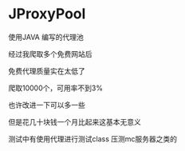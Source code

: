 # JProxyPool
使用JAVA 编写的代理池

经过我爬取多个免费网站后

免费代理质量实在太低了

爬取10000个，可用率不到3%

也许改进一下可以多一些

但是花几十块钱一个月比起来这基本无意义

测试中有使用代理进行测试class
压测mc服务器之类的
